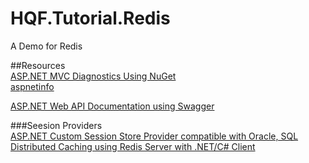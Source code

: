 # HQF.Tutorial.Redis

A Demo for Redis

##Resources  
[ASP.NET MVC Diagnostics Using NuGet](http://haacked.com/archive/2010/12/05/asp-net-mvc-diagnostics-using-nuget.aspx/)   
[aspnetinfo](https://aspnetinfo.codeplex.com/)   



[ASP.NET Web API Documentation using Swagger](http://bitoftech.net/2014/08/25/asp-net-web-api-documentation-using-swagger/)   


###Seesion  Providers   
[ASP.NET Custom Session Store Provider compatible with Oracle, SQL](http://www.codeproject.com/Articles/102000/ASP-NET-Custom-Session-Store-Provider-compatible-w)  
[Distributed Caching using Redis Server with .NET/C# Client](http://www.codeproject.com/Articles/636730/Distributed-Caching-using-Redis)    